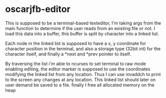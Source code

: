 # oscarjfb-editor

This is supposed to be a terminal-based texteditor, I'm taking args from the main function to determine if the user reads from an existing file or not. I load this data into a buffer, this buffer is split by character into a linked list. 

Each node in the linked list is supposed to have a x, y coordinate for character position in the terminal, and also a storage type (32bit int) for the character itself, and finally a *next and *prev pointer to itself. 

By traversing the list i'm able to ncurses to set terminal to raw mode enabling editing, the editor marker is supposed to use the coordinates modifying the linked list from any location. Thus I can use mvaddch to print to the screen any changes at any location. This linked list should later on user demand be saved to a file. finally I free all allocated memory on the heap